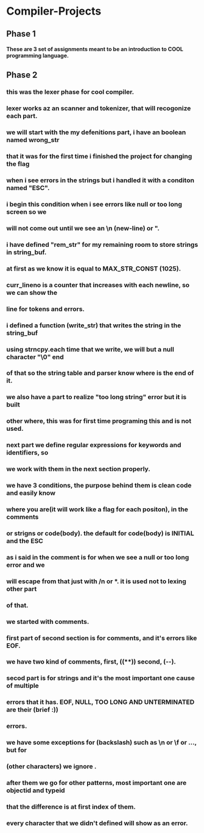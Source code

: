 # Compiler-Projects
## Phase 1
#### These are 3 set of assignments meant to be an introduction to COOL programming language.
## Phase 2
### this was the lexer phase for cool compiler.
### lexer works az an scanner and tokenizer, that will recogonize each part.
### we will start with the my defenitions part, i have an boolean named wrong_str
### that it was for the first time i finished the project for changing the flag
### when i see errors in the strings but i handled it with a conditon named "ESC".
### i begin this condition when i see errors like null or too long screen so we 
### will not come out until we see an \n (new-line) or ".
### i have defined "rem_str" for my remaining room to store strings in string_buf.
### at first as we know it is equal to MAX_STR_CONST (1025).
### curr_lineno is a counter that increases with each newline, so we can show the 
### line for tokens and errors.
### i defined a function (write_str) that writes the string in the string_buf
### using strncpy.each time that we write, we will but a null character "\0" end 
### of that so the string table and parser know where is the end of it.
### we also have a part to realize "too long string" error but it is built 
### other where, this was for first time programing this and is not used.
### next part we define regular expressions for keywords and identifiers, so 
### we work with them in the next section properly.
### we have 3 conditions, the purpose behind them is clean code and easily know 
### where you are(it will work like a flag for each positon), in the comments
### or strigns or code(body). the default for code(body) is INITIAL and the ESC
### as i said in the comment is for when we see a null or too long error and we 
### will escape from that just with /n or *. it is used not to lexing other part
### of that.
### we started with comments.
### first part of second section is for comments, and it's errors like EOF.
### we have two kind of comments, first, ((**)) second, (--).
### secod part is for strings and it's the most important one cause of multiple 
### errors that it has. EOF, NULL, TOO LONG AND UNTERMINATED are their (brief :))
### errors.
### we have some exceptions for (backslash) such as \n or \f or ..., but for 
### \(other characters) we ignore \.
### after them we go for other patterns, most important one are objectid and typeid
### that the difference is at first index of them.
### every character that we didn't defined will show as an error.

